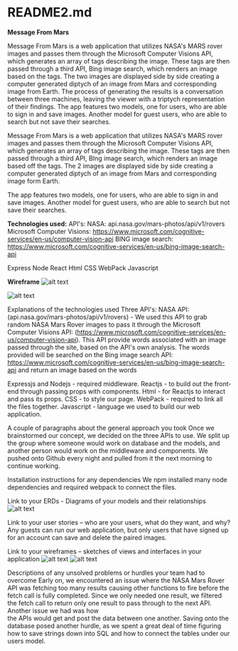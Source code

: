 # README2.md

**Message From Mars**

Message From Mars is a web application that utilizes NASA's MARS rover images and passes them through the Microsoft Computer Visions API, which generates an array of tags describing the image. These tags are then passed through a third API, Bing image search, which renders an image based on the tags. The two images are displayed side by side creating a computer generated diptych of an image from Mars and corresponding image from Earth. The process of generating the results is a conversation between three machines, leaving the viewer with a triptych representation of their findings. 
The app features two models, one for users, who are able to sign in and save images. Another model for guest users, who are able to search but not save their searches.
 

Message From Mars is a web application that utilizes NASA's MARS rover images and passes them through the Microsoft Computer Visions API, which generates an array of tags describing the image. These tags are then passed through a third API, BIng image search, which renders an image based off the tags. The 2 images are displayed side by side creating a computer generated diptych of an image from Mars and corresponding image form Earth. 

The app features two models, one for users, who are able to sign in and save images. Another model for guest users, who are able to search but not save their searches. 


**Technologies used:** 
API's: 
NASA: api.nasa.gov/mars-photos/api/v1/rovers
Microsoft Computer Visions: https://www.microsoft.com/cognitive-services/en-us/computer-vision-api
BING image search: https://www.microsoft.com/cognitive-services/en-us/bing-image-search-api

Express
Node
React
Html
CSS
WebPack
Javascript

**Wireframe**
![alt text](https://wireframe.cc/UdzfKu)

![alt text](https://wireframe.cc/QHcbQa)


Explanations of the technologies used
Three API's: 
NASA API: (api.nasa.gov/mars-photos/api/v1/rovers) - We used this API to grab random NASA Mars Rover images to pass it through the 
Microsoft Computer Visions API: (https://www.microsoft.com/cognitive-services/en-us/computer-vision-api). This API provide words associated with an image passed through
the site, based on the API's own analysis. The words provided will be searched on the 
Bing image search API: https://www.microsoft.com/cognitive-services/en-us/bing-image-search-api
and return an image based on the words


Expressjs and Nodejs - required middleware.
Reactjs - to build out the front-end through passing props with components.
Html - for Reactjs to interact and pass its props.
CSS - to style our page.
WebPack - required to link all the files together.
Javascript - language we used to build our web application.


A couple of paragraphs about the general approach you took
Once we brainstormed our concept, we decided on the three APIs to use. We split up 
the group where someone would work on database and the models, and another person 
would work on the middleware and components. We pushed onto Github every night and 
pulled from it the next morning to continue working.

Installation instructions for any dependencies
We npm installed many node dependencies and required webpack to connect the files.

Link to your ERDs - Diagrams of your models and their relationships
![alt text](https://editor.ponyorm.com/user/rn028940/project3)

Link to your user stories – who are your users, what do they want, and why?
Any guests can run our web application, but only users that have signed up for 
an account can save and delete the paired images.

Link to your wireframes – sketches of views and interfaces in your application
![alt text](https://wireframe.cc/UdzfKu)
![alt text](https://wireframe.cc/QHcbQa)

Descriptions of any unsolved problems or hurdles your team had to overcome
Early on, we encountered an issue where the NASA Mars Rover API was fetching too 
many results causing other functions to fire before the fetch call is fully 
completed. Since we only needed one result, we filtered the fetch call to return 
only one result to pass through to the next API. Another issue we had was how  
the APIs would get and post the data between one another. Saving onto the database 
posed another hurdle, as we spent a great deal of time figuring how to save strings 
down into SQL and how to connect the tables under our users model.

